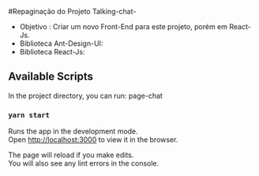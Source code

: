 #Repaginação do Projeto Talking-chat- 

* Objetivo : Criar um novo Front-End para este projeto, porém em React-Js.
* Biblioteca Ant-Design-UI:
* Biblioteca React-Js:

## Available Scripts

In the project directory, you can run:
page-chat

### `yarn start`

Runs the app in the development mode.\
Open [http://localhost:3000](http://localhost:3000) to view it in the browser.

The page will reload if you make edits.\
You will also see any lint errors in the console.
